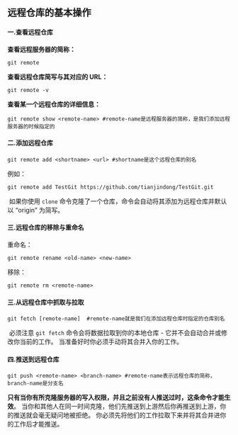 ## 远程仓库的基本操作

#### 一.查看远程仓库

**查看远程服务器的简称：**

```shell
git remote
```

**查看远程仓库简写与其对应的 URL：**

```shell
git remote -v
```

**查看某一个远程仓库的详细信息：**

```shell
git remote show <remote-name> #remote-name是远程服务器的简称，是我们添加远程服务器的时候指定的
```

#### 二.添加远程仓库

```shell
git remote add <shortname> <url> #shortname是这个远程仓库的别名
```

例如：

```shell
git remote add TestGit https://github.com/tianjindong/TestGit.git
```

​	如果你使用 `clone` 命令克隆了一个仓库，命令会自动将其添加为远程仓库并默认以 “origin” 为简写。

#### 三.远程仓库的移除与重命名

重命名：

```shell
git remote rename <old-name> <new-name>
```

移除：

```shell
git remote rm <remote-name>
```



#### 三.从远程仓库中抓取与拉取

```shell
git fetch [remote-name]  #remote-name就是我们在添加远程仓库时指定的仓库别名
```

​	必须注意 `git fetch` 命令会将数据拉取到你的本地仓库 - 它并不会自动合并或修改你当前的工作。 当准备好时你必须手动将其合并入你的工作。

#### 四.推送到远程仓库

```shell
git push <remote-name> <branch-name> #remote-name表示远程仓库的简称，branch-name是分支名
```

​	**只有当你有所克隆服务器的写入权限，并且之前没有人推送过时，这条命令才能生效**。 当你和其他人在同一时间克隆，他们先推送到上游然后你再推送到上游，你的推送就会毫无疑问地被拒绝。 你必须先将他们的工作拉取下来并将其合并进你的工作后才能推送。 

